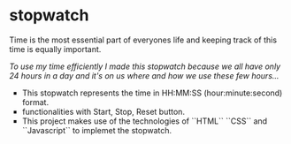 # stopwatch

Time is the most essential part of everyones life and keeping track of this time is equally important.
</br>

<em>To use my time efficiently I made this stopwatch because we all have only 24 hours in a day and it's on us where and how we use these few hours...</em>


<ul style="list-style-type:square;">
  <li>This stopwatch represents the time in HH:MM:SS (hour:minute:second) format.</li>
  <li>functionalities with Start, Stop, Reset button.</li>
  <li>This project makes use of the technologies of ``HTML`` ``CSS`` and ``Javascript`` to implemet the stopwatch.</li>
</ul>



